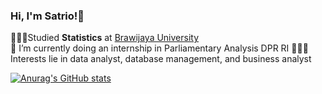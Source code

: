 ### Hi, I'm Satrio!👋

👨🏽‍🎓Studied **Statistics** at [Brawijaya University](https://ub.ac.id/id/)<br/>
🔭 I’m currently doing an internship in Parliamentary Analysis DPR RI
👨🏽‍💻Interests lie in data analyst, database management, and business analyst<br/>

<!-- GitHub stats from -->
[![Anurag's GitHub stats](https://github-readme-stats.vercel.app/api?username=anuraghazra)](https://github.com/anuraghazra/github-readme-stats)

